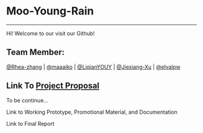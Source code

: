 
# Moo-Young-Rain
***
Hi! Welcome to our visit our Github!
<br>
## Team Member: 
[@Rhea-zhang](https://github.com/Rhea-zhang)  | 
[@maaaiko](https://github.com/maaaiko) | 
[@LiqianYOUY](https://github.com/LiqianYOUY) | 
[@Jiexiang-Xu](https://github.com/Jiexiang-Xu) | 
[@elvalpw](https://github.com/elvalpw) 
<br>
## Link To [Project Proposal](https://github.com/deco3500-2019/Moo-Young-Rain/wiki/Concept-Proposal)

To be continue...

Link to Working Prototype, Promotional Material, and Documentation

Link to Final Report

